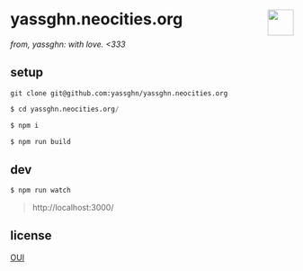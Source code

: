 # yassghn.neocities.org <img style="height: 46px; width: 46px;" align="right" alt-text="yassghn.neocities.org icon" titles="yassghn.neocities.org" src="https://www.svgrepo.com/download/97753/heart-wings.svg"/>

*from, yassghn: with love. <333*

## setup

```gitignore
git clone git@github.com:yassghn/yassghn.neocities.org
```

```boo
$ cd yassghn.neocities.org/

$ npm i

$ npm run build
```

## dev

```boo
$ npm run watch
```

> http://localhost:3000/

## license

[OUI](/license)